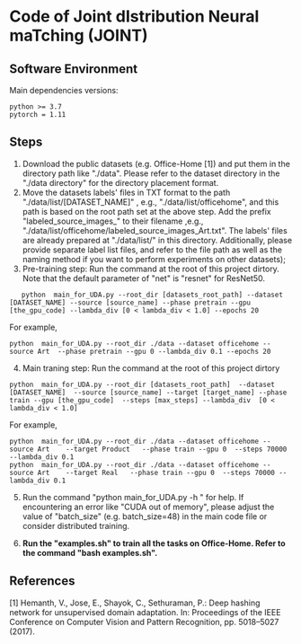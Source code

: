 # Code of Joint dIstribution Neural maTching (JOINT)
## Software Environment
Main dependencies versions:
```
python >= 3.7
pytorch = 1.11
```
## Steps
1. Download the public datasets (e.g. Office-Home [1]) and put them in the directory path like "./data". Please refer to the dataset directory in the "./data directory" for the directory placement format. 
2. Move the datasets labels' files in TXT format to the path "./data/list/[DATASET_NAME]" , e.g., "./data/list/officehome", and this path is based on the root path set at the above step.  Add the prefix "labeled_source_images_" to their filename ,e.g., "./data/list/officehome/labeled_source_images_Art.txt". The labels' files are already prepared at "./data/list/" in this directory. Additionally, please provide separate label list files, and refer to the file path as well as the naming method if you want to perform experiments on other datasets);
3. Pre-training step: Run the command at the root of this project dirtory. Note that the default parameter of "net" is "resnet" for ResNet50.
```
   python  main_for_UDA.py --root_dir [datasets_root_path] --dataset [DATASET_NAME] --source [source_name] --phase pretrain --gpu [the_gpu_code] --lambda_div [0 < lambda_div < 1.0] --epochs 20
   ```
   For example, 
   ```
   python  main_for_UDA.py --root_dir ./data --dataset officehome --source Art  --phase pretrain --gpu 0 --lambda_div 0.1 --epochs 20
   ```
  
4. Main traning step: Run the command at the root of this project dirtory
```
python  main_for_UDA.py --root_dir [datasets_root_path]  --dataset [DATASET_NAME]  --source [source_name] --target [target_name] --phase train --gpu [the_gpu_code]  --steps [max_steps] --lambda_div  [0 < lambda_div < 1.0] 
 ```

For example, 
 ```
python  main_for_UDA.py --root_dir ./data --dataset officehome --source Art    --target Product   --phase train --gpu 0  --steps 70000 --lambda_div 0.1
python  main_for_UDA.py --root_dir ./data --dataset officehome --source Art    --target Real   --phase train --gpu 0  --steps 70000 --lambda_div 0.1
 ```

5. Run the command "python main_for_UDA.py -h " for help. If encountering an error like "CUDA out of memory", please adjust the value of "batch_size" (e.g. batch_size=48) in the main code file or consider distributed training.

6. **Run the "examples.sh" to train all the tasks on Office-Home. Refer to the command "bash examples.sh".**
## References
[1] Hemanth, V., Jose, E., Shayok, C., Sethuraman, P.: Deep hashing network for unsupervised domain adaptation. In: Proceedings of the IEEE Conference on Computer Vision and Pattern Recognition, pp. 5018–5027 (2017).
